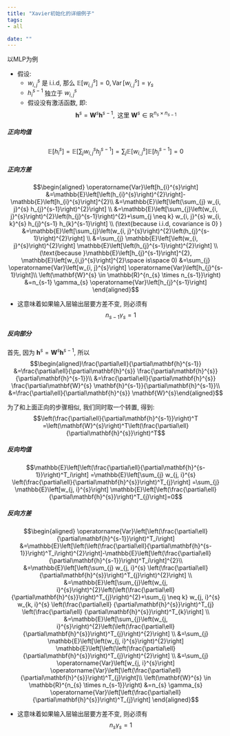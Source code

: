```yaml
---
title: "Xavier初始化的详细例子"
tags:
- all

date: ""
---
```

以MLP为例
- 假设:
	- $w_{i, j}^{s}$ 是 i.i.d, 那么 $\mathbb{E}\left[w_{i, j}^{s}\right]=0, \operatorname{Var}\left[w_{i, j}^{s}\right]=\gamma_{s}$ 
	- $h_{i}^{s-1}$ 独立于 $w_{i, j}^{s}$
	- 假设没有激活函数, 即: $$\mathbf{h}^{s}=\mathbf{W}^{s} \mathbf{h}^{s-1}, \text { 这里 } \mathbf{W}^{s} \in \mathbb{R}^{n_{s} \times n_{s-1}}$$

##### 正向均值
$$\mathbb{E}\left[h_{i}^{s}\right]=\mathbb{E}\left[\sum_{j} w_{i, j}^{s} h_{j}^{s-1}\right]=\sum_{j} \mathbb{E}\left[w_{i, j}^{s}\right] \mathbb{E}\left[h_{j}^{s-1}\right]=0$$

##### 正向方差
$$\begin{aligned}
\operatorname{Var}\left[h_{i}^{s}\right] &=\mathbb{E}\left[\left(h_{i}^{s}\right)^{2}\right]-\mathbb{E}\left[h_{i}^{s}\right]^{2}\\
&=\mathbb{E}\left[\left(\sum_{j} w_{i, j}^{s} h_{j}^{s-1}\right)^{2}\right] \\
&=\mathbb{E}\left[\sum_{j}\left(w_{i, j}^{s}\right)^{2}\left(h_{j}^{s-1}\right)^{2}+\sum_{j \neq k} w_{i, j}^{s} w_{i, k}^{s} h_{j}^{s-1} h_{k}^{s-1}\right] \\
(\text{because i.i.d, covariance is 0} )
&=\mathbb{E}\left[\sum_{j}\left(w_{i, j}^{s}\right)^{2}\left(h_{j}^{s-1}\right)^{2}\right] \\
&=\sum_{j} \mathbb{E}\left[\left(w_{i, j}^{s}\right)^{2}\right] \mathbb{E}\left[\left(h_{j}^{s-1}\right)^{2}\right] \\
(\text{because }\mathbb{E}\left[h_{j}^{s-1}\right]^{2}, \mathbb{E}\left[w_{i,j}^{s}\right]^{2}\space is\space 0)
&=\sum_{j} \operatorname{Var}\left[w_{i, j}^{s}\right] \operatorname{Var}\left[h_{j}^{s-1}\right]\\
\left(\mathbf{W}^{s} \in \mathbb{R}^{n_{s} \times n_{s-1}}\right)
&=n_{s-1} \gamma_{s} \operatorname{Var}\left[h_{j}^{s-1}\right]
\end{aligned}$$
- 这意味着如果输入层输出层要方差不变, 则必须有 $$n_{s-1} \gamma_{s}=1$$


##### 反向部分
首先, 因为 $\mathbf{h}^{s}=\mathbf{W}^{s} \mathbf{h}^{s-1}$, 所以 $$\begin{aligned}\frac{\partial\ell}{\partial\mathbf{h}^{s-1}}
&=\frac{\partial\ell}{\partial\mathbf{h}^{s}}
\frac{\partial\mathbf{h}^{s}}{\partial\mathbf{h}^{s-1}}\\
&=\frac{\partial\ell}{\partial\mathbf{h}^{s}}
\frac{\partial\mathbf{W}^{s} \mathbf{h}^{s-1}}{\partial\mathbf{h}^{s-1}}\\
&=\frac{\partial\ell}{\partial\mathbf{h}^{s}}
\mathbf{W}^{s}\end{aligned}$$

为了和上面正向的步骤相似, 我们同时取一个转置, 得到: 
$$\left(\frac{\partial\ell}{\partial\mathbf{h}^{s-1}}\right)^T
=\left(\mathbf{W}^{s}\right)^T\left(\frac{\partial\ell}{\partial\mathbf{h}^{s}}\right)^T$$
##### 反向均值
$$\mathbb{E}\left[\left(\frac{\partial\ell}{\partial\mathbf{h}^{s-1}}\right)^T_i\right]
=\mathbb{E}\left[\sum_{j} w_{j, i}^{s} \left(\frac{\partial\ell}{\partial\mathbf{h}^{s}}\right)^T_{j}\right]
=\sum_{j} \mathbb{E}\left[w_{j, i}^{s}\right] \mathbb{E}\left[\left(\frac{\partial\ell}{\partial\mathbf{h}^{s}}\right)^T_{j}\right]=0$$

##### 反向方差
$$\begin{aligned}
\operatorname{Var}\left[\left(\frac{\partial\ell}{\partial\mathbf{h}^{s-1}}\right)^T_i\right]
&=\mathbb{E}\left[\left(\left(\frac{\partial\ell}{\partial\mathbf{h}^{s-1}}\right)^T_i\right)^{2}\right]-\mathbb{E}\left[\left(\frac{\partial\ell}{\partial\mathbf{h}^{s-1}}\right)^T_i\right]^{2}\\
&=\mathbb{E}\left[\left(\sum_{j} w_{j, i}^{s} \left(\frac{\partial\ell}
{\partial\mathbf{h}^{s}}\right)^T_{j}\right)^{2}\right] \\
&=\mathbb{E}\left[\sum_{j}\left(w_{j, i}^{s}\right)^{2}\left(\left(\frac{\partial\ell}
{\partial\mathbf{h}^{s}}\right)^T_{j}\right)^{2}+\sum_{j \neq k} w_{j, i}^{s} w_{k, i}^{s} \left(\frac{\partial\ell}
{\partial\mathbf{h}^{s}}\right)^T_{j} \left(\frac{\partial\ell}
{\partial\mathbf{h}^{s}}\right)^T_{k}\right] \\
&=\mathbb{E}\left[\sum_{j}\left(w_{j, i}^{s}\right)^{2}\left(\left(\frac{\partial\ell}
{\partial\mathbf{h}^{s}}\right)^T_{j}\right)^{2}\right] \\
&=\sum_{j} \mathbb{E}\left[\left(w_{j, i}^{s}\right)^{2}\right] \mathbb{E}\left[\left(\left(\frac{\partial\ell}
{\partial\mathbf{h}^{s}}\right)^T_{j}\right)^{2}\right] \\
&=\sum_{j} \operatorname{Var}\left[w_{j, i}^{s}\right] \operatorname{Var}\left[\left(\frac{\partial\ell}
{\partial\mathbf{h}^{s}}\right)^T_{j}\right]\\
\left(\mathbf{W}^{s} \in \mathbb{R}^{n_{s} \times n_{s-1}}\right)
&=n_{s} \gamma_{s} \operatorname{Var}\left[\left(\frac{\partial\ell}
{\partial\mathbf{h}^{s}}\right)^T_{j}\right]
\end{aligned}$$
- 这意味着如果输入层输出层要方差不变, 则必须有 $$n_{s} \gamma_{s}=1$$
